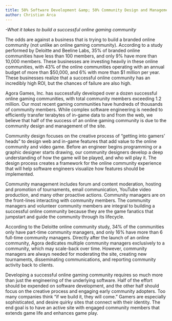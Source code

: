 ```yaml
---
title: 50% Software Development &amp; 50% Community Design and Management
author: Christian Arca
---
```

_-What it takes to build a successful online gaming community_




 The odds are against a business that is trying to build a branded online community (not unlike an online gaming community). According to a study performed by Deloitte and Beeline Labs, 35% of branded online communities have less than 100 members, and only 9% have more than 10,000 members. These businesses are investing heavily in these online communities, with 43% of the online communities operating with an annual budget of more than $50,000, and 6% with more than $1 million per year. These businesses realize that a successful online community has an incredibly high ROI, but the chances of failure are also high.

 Agora Games, Inc. has successfully developed over a dozen successful online gaming communities, with total community members exceeding 1.2 million. Our most recent gaming communities have hundreds of thousands of community members. While complex software engineering is needed to efficiently transfer terabytes of in-game data to and from the web, we believe that half of the success of an online gaming community is due to the community design and management of the site.

 Community design focuses on the creative process of “getting into gamers’ heads” to design web and in-game features that add value to the online community and video game. Before an engineer begins programming or a graphic designer starts drawing, our community designers develop a deep understanding of how the game will be played, and who will play it. The design process creates a framework for the online community experience that will help software engineers visualize how features should be implemented.

 Community management includes forum and content moderation, hosting and promotion of tournaments, email communication, YouTube video production, and many other proactive actions. Community managers are on the front-lines interacting with community members. The community managers and volunteer community members are integral to building a successful online community because they are the game fanatics that jumpstart and guide the community through its lifecycle.

 According to the Deloitte online community study, 34% of the communities only have part-time community managers, and only 16% have more than 6 full-time community managers. Directly after the launch of an online community, Agora dedicates multiple community managers exclusively to a community, which may scale-back over time. However, community managers are always needed for moderating the site, creating new tournaments, disseminating communications, and reporting community activity back to clients.

 Developing a successful online gaming community requires so much more than just the engineering of the underlying software. Half of the effort should be expended on software development, and the other half should focus on the creative process and engaging early community adopters. Too many companies think “if we build it, they will come.” Gamers are especially sophisticated, and desire quirky sites that connect with their identity. The end goal is to have an active site with engaged community members that extends game life and enhances game play.
